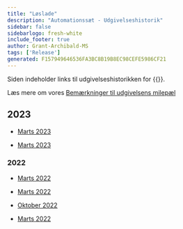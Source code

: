 ```yaml
---
title: "Løslade"
description: "Automationssæt - Udgivelseshistorik"
sidebar: false
sidebarlogo: fresh-white
include_footer: true
author: Grant-Archibald-MS
tags: ['Release']
generated: F157949646536FA3BC8B19B8EC98CEFE5986CF21
---
```


Siden indeholder links til udgivelseshistorikken for {{<product-name>}}.

Læs mere om vores [Bemærkninger til udgivelsens milepæl](/da/releases/milestones)

## 2023

- [Marts 2023](/da/releases/march-2023)

- [Marts 2023](/da/releases/february-2023)

### 2022

- [Marts 2022](/da/releases/december-2022)

- [Marts 2022](/da/releases/november-2022)

- [Oktober 2022](/da/releases/october-2022)

- [Marts 2022](/da/releases/september-2022)
